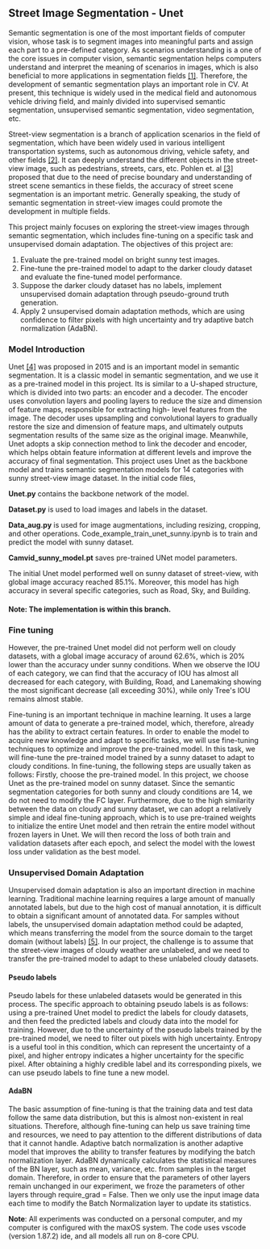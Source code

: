 ## Street Image Segmentation - Unet

Semantic segmentation is one of the most important fields of computer vision, whose task is to segment images into meaningful parts and assign each part to a pre-defined category. As scenarios understanding is a one of the core issues in computer vision, semantic segmentation helps computers understand and interpret the meaning of scenarios in images, which is also beneficial to more applications in segmentation fields [[1]](https://arxiv.org/abs/1704.06857). Therefore, the development of semantic segmentation plays an important role in CV. At present, this technique is widely used in the medical field and autonomous vehicle driving field, and mainly divided into supervised semantic segmentation, unsupervised semantic segmentation, video segmentation, etc.

Street-view segmentation is a branch of application scenarios in the field of segmentation, which have been widely used in various intelligent transportation systems, such as autonomous driving, vehicle safety, and other fields [[2]](https://arxiv.org/abs/2003.08736). It can deeply understand the different objects in the street-view image, such as pedestrians, streets, cars, etc. Pohlen et. al [[3]](https://arxiv.org/abs/1611.08323) proposed that due to the need of precise boundary and understanding of street scene semantics in these fields, the accuracy of street scene segmentation is an important metric. Generally speaking, the study of semantic segmentation in street-view images could promote the development in multiple fields.

This project mainly focuses on exploring the street-view images through semantic segmentation, which includes fine-tuning on a specific task and unsupervised domain adaptation. The objectives of this project are:

1. Evaluate the pre-trained model on bright sunny test images.
2. Fine-tune the pre-trained model to adapt to the darker cloudy dataset and evaluate the fine-tuned model performance.
3. Suppose the darker cloudy dataset has no labels, implement unsupervised domain adaptation through pseudo-ground truth generation.
4. Apply 2 unsupervised domain adaptation methods, which are using confidence to filter pixels with high uncertainty and try adaptive batch normalization (AdaBN).

### Model Introduction

Unet [[4]](https://arxiv.org/abs/1505.04597) was proposed in 2015 and is an important model in semantic segmentation. It is a classic model in semantic segmentation, and we use it as a pre-trained model in this project. Its is similar to a U-shaped structure, which is divided into two parts: an encoder and a decoder. The encoder uses convolution layers and pooling layers to reduce the size and dimension of feature maps, responsible for extracting high- level features from the image. The decoder uses upsampling and convolutional layers to gradually restore the size and dimension of feature maps, and ultimately outputs segmentation results of the same size as the original image. Meanwhile, Unet adopts a skip connection method to link the decoder and encoder, which helps obtain feature information at different levels and improve the accuracy of final segmentation. This project uses Unet as the backbone model and trains semantic segmentation models for 14 categories with sunny street-view image dataset. In the initial code files,

**Unet.py** contains the backbone network of the model.

**Dataset.py** is used to load images and labels in the dataset.

**Data_aug.py** is used for image augmentations, including resizing, cropping, and other operations. Code_example_train_unet_sunny.ipynb is to train and predict the model with sunny dataset. 

**Camvid_sunny_model.pt** saves pre-trained UNet model parameters.

The initial Unet model performed well on sunny dataset of street-view, with global image accuracy reached 85.1%. Moreover, this model has high accuracy in several specific categories, such as Road, Sky, and Building. 

#### **Note**: The implementation is within this branch.

### Fine tuning

However, the pre-trained Unet model did not perform well on cloudy datasets, with a global image accuracy of around 62.6%, which is 20% lower than the accuracy under sunny conditions. When we observe the IOU of each category, we can find that the accuracy of IOU has almost all decreased for each category, with Building, Road, and Lanemaking showing the most significant decrease (all exceeding 30%), while only Tree's IOU remains almost stable.

Fine-tuning is an important technique in machine learning. It uses a large amount of data to generate a pre-trained model, which, therefore, already has the ability to extract certain features. In order to enable the model to acquire new knowledge and adapt to specific tasks, we will use fine-tuning techniques to optimize and improve the pre-trained model. In this task, we will fine-tune the pre-trained model trained by a sunny dataset to adapt to cloudy conditions. In fine-tuning, the following steps are usually taken as follows: Firstly, choose the pre-trained model. In this project, we choose Unet as the pre-trained model on sunny dataset. Since the semantic segmentation categories for both sunny and cloudy conditions are 14, we do not need to modify the FC layer. Furthermore, due to the high similarity between the data on cloudy and sunny dataset, we can adopt a relatively simple and ideal fine-tuning approach, which is to use pre-trained weights to initialize the entire Unet model and then retrain the entire model without frozen layers in Unet. We will then record the loss of both train and validation datasets after each epoch, and select the model with the lowest loss under validation as the best model.

### Unsupervised Domain Adaptation

Unsupervised domain adaptation is also an important direction in machine learning. Traditional machine learning requires a large amount of manually annotated labels, but due to the high cost of manual annotation, it is difficult to obtain a significant amount of annotated data. For samples without labels, the unsupervised domain adaptation method could be adapted, which means transferring the model from the source domain to the target domain (without labels) [[5]](https://arxiv.org/abs/1409.7495). In our project, the challenge is to assume that the street-view images of cloudy weather are unlabeled, and we need to transfer the pre-trained model to adapt to these unlabeled cloudy datasets.

#### Pseudo labels

Pseudo labels for these unlabeled datasets would be generated in this process. The specific approach to obtaining pseudo labels is as follows: using a pre-trained Unet model to predict the labels for cloudy datasets, and then feed the predicted labels and cloudy data into the model for training. However, due to the uncertainty of the pseudo labels trained by the pre-trained model, we need to filter out pixels with high uncertainty. Entropy is a useful tool in this condition, which can represent the uncertainty of a pixel, and higher entropy indicates a higher uncertainty for the specific pixel. After obtaining a highly credible label and its corresponding pixels, we can use pseudo labels to fine tune a new model.

#### AdaBN

The basic assumption of fine-tuning is that the training data and test data follow the same data distribution, but this is almost non-existent in real situations. Therefore, although fine-tuning can help us save training time and resources, we need to pay attention to the different distributions of data that it cannot handle. Adaptive batch normalization is another adaptive model that improves the ability to transfer features by modifying the batch normalization layer. AdaBN dynamically calculates the statistical measures of the BN layer, such as mean, variance, etc. from samples in the target domain. Therefore, in order to ensure that the parameters of other layers remain unchanged in our experiment, we froze the parameters of other layers through require_grad = False. Then we only use the input image data each time to modify the Batch Normalization layer to update its statistics.

**Note**: All experiments was conducted on a personal computer, and my computer is configured with the maxOS system. The code uses vscode (version 1.87.2) ide, and all models all run on 8-core CPU.

